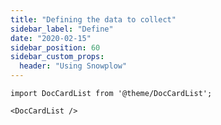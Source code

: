 ```yaml
---
title: "Defining the data to collect"
sidebar_label: "Define"
date: "2020-02-15"
sidebar_position: 60
sidebar_custom_props:
  header: "Using Snowplow"
---
```


```mdx-code-block
import DocCardList from '@theme/DocCardList';

<DocCardList />
```
